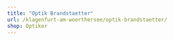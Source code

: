 ```yaml
---
title: "Optik Brandstaetter"
url: /klagenfurt-am-woerthersee/optik-brandstaetter/
shop: Optiker
---
```

